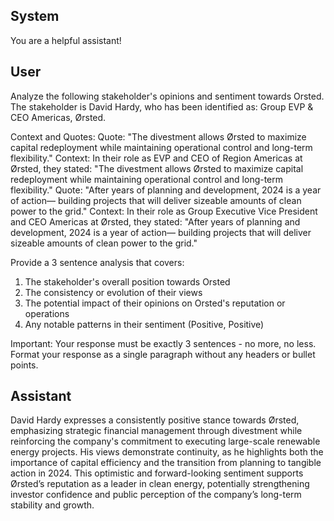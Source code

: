 ## System

You are a helpful assistant!

## User


Analyze the following stakeholder's opinions and sentiment towards Orsted. The stakeholder is David Hardy, who has been identified as: Group EVP & CEO Americas, Ørsted.

Context and Quotes:
Quote: "The divestment allows Ørsted to maximize capital redeployment while maintaining operational control and long-term flexibility."
Context: In their role as EVP and CEO of Region Americas at Ørsted, they stated: "The divestment allows Ørsted to maximize capital redeployment while maintaining operational control and long-term flexibility."
Quote: "After years of planning and development, 2024 is a year of action— building projects that will deliver sizeable amounts of clean power to the grid."
Context: In their role as Group Executive Vice President and CEO Americas at Ørsted, they stated: "After years of planning and development, 2024 is a year of action— building projects that will deliver sizeable amounts of clean power to the grid."

Provide a 3 sentence analysis that covers:
1. The stakeholder's overall position towards Orsted
2. The consistency or evolution of their views
3. The potential impact of their opinions on Orsted's reputation or operations
4. Any notable patterns in their sentiment (Positive, Positive)

Important: Your response must be exactly 3 sentences - no more, no less.
Format your response as a single paragraph without any headers or bullet points.


## Assistant

David Hardy expresses a consistently positive stance towards Ørsted, emphasizing strategic financial management through divestment while reinforcing the company's commitment to executing large-scale renewable energy projects. His views demonstrate continuity, as he highlights both the importance of capital efficiency and the transition from planning to tangible action in 2024. This optimistic and forward-looking sentiment supports Ørsted’s reputation as a leader in clean energy, potentially strengthening investor confidence and public perception of the company’s long-term stability and growth.

